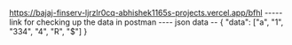 https://bajaj-finserv-ljrzlr0cq-abhishek1165s-projects.vercel.app/bfhl
-----link for checking up the data in postman 
---- json data --
{
  "data": ["a", "1", "334", "4", "R", "$"]
}
